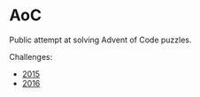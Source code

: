 # AoC
Public attempt at solving Advent of Code puzzles.

Challenges:
* [2015](http://adventofcode.com/2015/)
* [2016](http://adventofcode.com/2015/)

